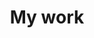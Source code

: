 ---
layout: mywork
title: My work
permalink: projects/
heading: "Elisa Pietrangelo"
subheading: Filmmaker
eleventyNavigation:
    heading: All work
    key: projects
    parent: work
---